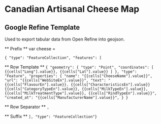 # Canadian Artisanal Cheese Map

## Google Refine Template

Used to export tabular data from Open Refine into geojson.

** Prefix **
var cheese =

`{
  "type": "FeatureCollection",
  "features": [`

** Row Template **
    `{
      "geometry": {
        "type": "Point",
        "coordinates": [
          {{cells["Long"].value}},
          {{cells["Lat"].value}}
        ]
      },
      "type": "Feature",
      "properties": {
        "name": "{{cells["CheeseName"].value}}",
        "url": "{{cells["WebSiteEn"].value}}",
        "text": "{{cells["FlavourEn"].value}}. {{cells["CharacteristicsEn"].value}} {{cells["CategoryTypeEn"].value}}, {{cells["MilkTypeEn"].value}}, {{cells["MilkTreatmentType"].value}}, {{cells["RindTypeEn"].value}}",
        "created_at": "{{cells["ManufacturerName"].value}}",
      }
    }`

** Row Separator **
`,`

** Suffix **
`], "type": "FeatureCollection"}`
